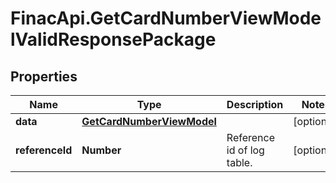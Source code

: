 # FinacApi.GetCardNumberViewModelValidResponsePackage

## Properties
Name | Type | Description | Notes
------------ | ------------- | ------------- | -------------
**data** | [**GetCardNumberViewModel**](GetCardNumberViewModel.md) |  | [optional] 
**referenceId** | **Number** | Reference id of log table. | [optional] 
